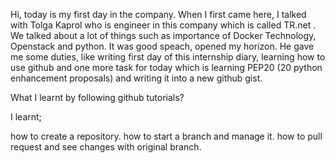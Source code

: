 Hi, today is my first day in the company. When I first came here, I talked with Tolga Kaprol who is engineer in this company 
which is called TR.net . We talked about a lot of things such as importance of Docker Technology, Openstack and python. It was good speach,
opened my horizon. He gave me some duties, like writing first day of this internship diary, learning how to use github and one more task
for today which is learning PEP20 (20 python enhancement proposals) and writing it into a new github gist.  


What I learnt by following github tutorials?

I learnt;

how to create a repository.
how to start a branch and manage it.
how to pull request and see changes with original branch.
